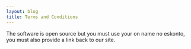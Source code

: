 ```yaml
---
layout: blog
title: Terms and Conditions
---
```


The software is open source but you must use your on name no eskonto, you must also provide a link back to our site.
